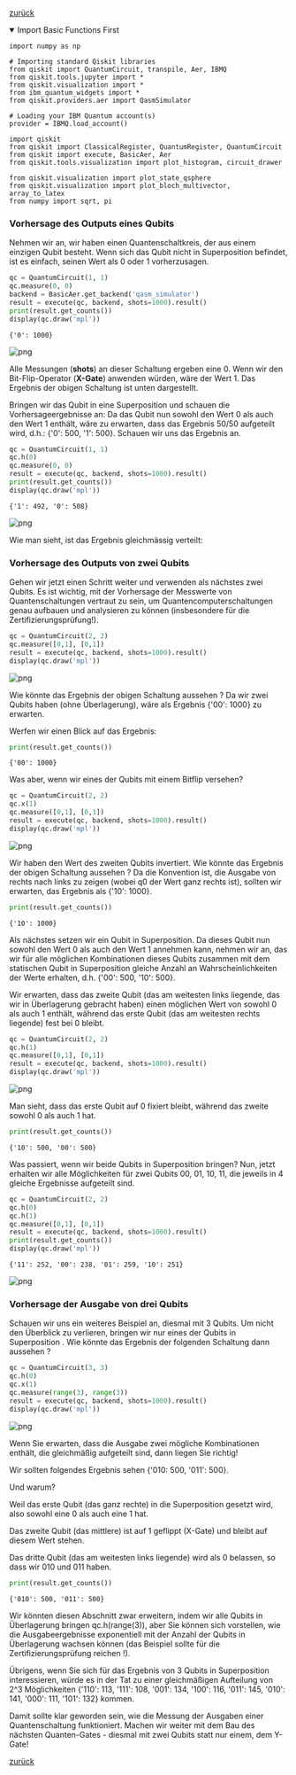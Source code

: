 [zurück](../study-guide.md)
<details open>

<summary>Import Basic Functions First</summary>

    import numpy as np

    # Importing standard Qiskit libraries
    from qiskit import QuantumCircuit, transpile, Aer, IBMQ
    from qiskit.tools.jupyter import *
    from qiskit.visualization import *
    from ibm_quantum_widgets import *
    from qiskit.providers.aer import QasmSimulator

    # Loading your IBM Quantum account(s)
    provider = IBMQ.load_account()
    
    import qiskit
    from qiskit import ClassicalRegister, QuantumRegister, QuantumCircuit
    from qiskit import execute, BasicAer, Aer
    from qiskit.tools.visualization import plot_histogram, circuit_drawer

    from qiskit.visualization import plot_state_qsphere
    from qiskit.visualization import plot_bloch_multivector, array_to_latex
    from numpy import sqrt, pi

</details>

### Vorhersage des Outputs eines Qubits

Nehmen wir an, wir haben einen Quantenschaltkreis, der aus einem einzigen Qubit besteht. 
Wenn sich das Qubit nicht in Superposition befindet, ist es einfach, seinen Wert als 0 oder 1 vorherzusagen.


```python
qc = QuantumCircuit(1, 1)
qc.measure(0, 0)
backend = BasicAer.get_backend('qasm_simulator')
result = execute(qc, backend, shots=1000).result()
print(result.get_counts())
display(qc.draw('mpl'))
```

    {'0': 1000}



    
![png](output_4_1.png)
    


Alle Messungen (**shots**) an dieser Schaltung ergeben eine 0. 
Wenn wir den Bit-Flip-Operator (**X-Gate**) anwenden würden, wäre der Wert 1. Das Ergebnis der obigen Schaltung ist unten dargestellt.

Bringen wir das Qubit in eine Superposition und schauen die Vorhersageergebnisse an: 
Da das Qubit nun sowohl den Wert 0 als auch den Wert 1 enthält, wäre zu erwarten, dass das Ergebnis 50/50 aufgeteilt wird, d.h.: 
{'0': 500, '1': 500}. 
Schauen wir uns das Ergebnis an.


```python
qc = QuantumCircuit(1, 1)
qc.h(0)
qc.measure(0, 0)
result = execute(qc, backend, shots=1000).result()
print(result.get_counts())
display(qc.draw('mpl'))
```

    {'1': 492, '0': 508}



    
![png](output_7_1.png)
    


Wie man sieht, ist das Ergebnis gleichmässig verteilt:

### Vorhersage des Outputs von zwei Qubits

Gehen wir jetzt einen Schritt weiter und verwenden als nächstes zwei Qubits. 
Es ist wichtig, mit der Vorhersage der Messwerte von Quantenschaltungen vertraut zu sein, um Quantencomputerschaltungen genau aufbauen und analysieren zu können 
(insbesondere für die Zertifizierungsprüfung!).


```python
qc = QuantumCircuit(2, 2)
qc.measure([0,1], [0,1])
result = execute(qc, backend, shots=1000).result()
display(qc.draw('mpl'))
```


    
![png](output_11_0.png)
    


Wie könnte das Ergebnis der obigen Schaltung aussehen ?
Da wir zwei Qubits haben (ohne Überlagerung), wäre als Ergebnis {'00': 1000} zu erwarten. 

Werfen wir einen Blick auf das Ergebnis:


```python
print(result.get_counts())

```

    {'00': 1000}


Was aber, wenn wir eines der Qubits mit einem Bitflip versehen?


```python
qc = QuantumCircuit(2, 2)
qc.x(1)
qc.measure([0,1], [0,1])
result = execute(qc, backend, shots=1000).result()
display(qc.draw('mpl'))
```


    
![png](output_15_0.png)
    


Wir haben den Wert des zweiten Qubits invertiert. 
Wie könnte das Ergebnis der obigen Schaltung aussehen ?
Da die Konvention ist, die Ausgabe von rechts nach links zu zeigen (wobei q0 der Wert ganz rechts ist), sollten wir erwarten, das Ergebnis als {'10': 1000}.


```python
print(result.get_counts())

```

    {'10': 1000}


Als nächstes setzen wir ein Qubit in Superposition. 
Da dieses Qubit nun sowohl den Wert 0 als auch den Wert 1 annehmen kann, nehmen wir an, 
das wir für alle möglichen Kombinationen dieses Qubits zusammen mit dem statischen Qubit in Superposition gleiche Anzahl an Wahrscheinlichkeiten der Werte erhalten,
d.h. {'00': 500, '10': 500}. 

Wir erwarten, dass das zweite Qubit (das am weitesten links liegende, das wir in Überlagerung gebracht haben) einen möglichen Wert von sowohl 0 als auch 1 enthält, 
während das erste Qubit (das am weitesten rechts liegende) fest bei 0 bleibt.


```python
qc = QuantumCircuit(2, 2)
qc.h(1)
qc.measure([0,1], [0,1])
result = execute(qc, backend, shots=1000).result()
display(qc.draw('mpl'))
```


    
![png](output_19_0.png)
    


Man sieht, dass das erste Qubit auf 0 fixiert bleibt, während das zweite sowohl 0 als auch 1 hat.


```python
print(result.get_counts())

```

    {'10': 500, '00': 500}


Was passiert, wenn wir beide Qubits in Superposition bringen? 
Nun, jetzt erhalten wir alle Möglichkeiten für zwei Qubits 00, 01, 10, 11, die jeweils in 4 gleiche Ergebnisse aufgeteilt sind.


```python
qc = QuantumCircuit(2, 2)
qc.h(0)
qc.h(1)
qc.measure([0,1], [0,1])
result = execute(qc, backend, shots=1000).result()
print(result.get_counts())
display(qc.draw('mpl'))
```

    {'11': 252, '00': 238, '01': 259, '10': 251}



    
![png](output_23_1.png)
    


### Vorhersage der Ausgabe von drei Qubits

Schauen wir uns ein weiteres Beispiel an, diesmal mit 3 Qubits. 
Um nicht den Überblick zu verlieren, bringen wir nur eines der Qubits in Superposition . 
Wie könnte das Ergebnis der folgenden Schaltung dann aussehen ?



```python
qc = QuantumCircuit(3, 3)
qc.h(0)
qc.x(1)
qc.measure(range(3), range(3))
result = execute(qc, backend, shots=1000).result()
display(qc.draw('mpl'))
```


    
![png](output_25_0.png)
    


Wenn Sie erwarten, dass die Ausgabe zwei mögliche Kombinationen enthält, die gleichmäßig aufgeteilt sind, dann liegen Sie richtig! 

Wir sollten folgendes Ergebnis sehen {'010: 500, '011': 500}. 

Und warum? 

Weil das erste Qubit (das ganz rechte) in die Superposition gesetzt wird, also sowohl eine 0 als auch eine 1 hat. 

Das zweite Qubit (das mittlere) ist auf 1 geflippt (X-Gate) und bleibt auf diesem Wert stehen. 

Das dritte Qubit (das am weitesten links liegende) wird als 0 belassen, so dass wir 010 und 011 haben.


```python
print(result.get_counts())

```

    {'010': 500, '011': 500}


Wir könnten diesen Abschnitt zwar erweitern, indem wir alle Qubits in Überlagerung bringen qc.h(range(3)), aber Sie können sich vorstellen, wie die Ausgabeergebnisse exponentiell mit der Anzahl der Qubits in Überlagerung wachsen können (das Beispiel sollte für die Zertifizierungsprüfung reichen !).


Übrigens, wenn Sie sich für das Ergebnis von 3 Qubits in Superposition interessieren, würde es in der Tat zu einer gleichmäßigen Aufteilung von 2^3 Möglichkeiten {'110': 113, '111': 108, '001': 134, '100': 116, '011': 145, '010': 141, '000': 111, '101': 132} kommen.


Damit sollte klar geworden sein, wie die Messung der Ausgaben einer Quantenschaltung funktioniert.
Machen wir weiter mit dem Bau des nächsten Quanten-Gates - diesmal mit zwei Qubits statt nur einem, dem Y-Gate!


[zurück](../study-guide.md)